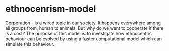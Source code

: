 # ethnocenrism-model
Corporation - is a wired topic in our society. It happens everywhere among all groups from, human to animals. But why do we want to cooperate if there is a cost? The purpose of this model is to investigate how ethnocentric behaviour can be evolved by using a faster computational model which can simulate this behaviour.  
